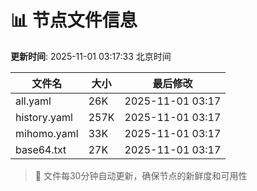 # 📊 节点文件信息

**更新时间**: 2025-11-01 03:17:33 北京时间

| 文件名 | 大小 | 最后修改 |
|--------|------|----------|
| all.yaml | 26K | 2025-11-01 03:17 |
| history.yaml | 257K | 2025-11-01 03:17 |
| mihomo.yaml | 33K | 2025-11-01 03:17 |
| base64.txt | 27K | 2025-11-01 03:17 |

> 🔄 文件每30分钟自动更新，确保节点的新鲜度和可用性

